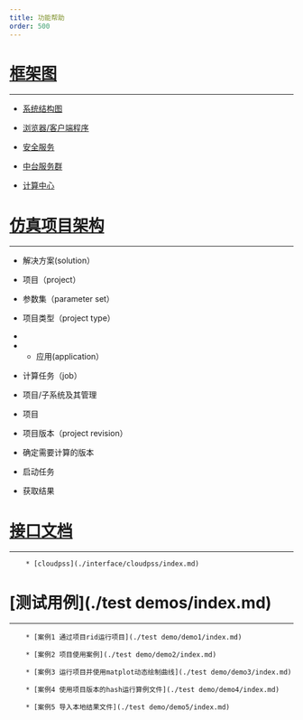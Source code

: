 ```yaml
---
title: 功能帮助
order: 500
---
```




# [框架图](./framwork/pic/index.md)
 -----------------------------
 * [系统结构图](./framwork/pic/index.md)
    
 * [浏览器/客户端程序](./framwork/pic/index.md)

 * [安全服务](./framwork/pic/index.mdframwork/pic/index.md)
    
 * [中台服务群](./framwork/pic/index.md)
    
 * [计算中心](./framwork/pic/index.md)
    
# [仿真项目架构](./framwork/simulation_project_framwork/index.md)
 -----------------------------
 
 * 解决方案(solution）
      
* 项目（project）
    
* 参数集（parameter set）
    
* 项目类型（project type）
* 
* * 应用(application）
    
 * 计算任务（job）
    
  * 项目/子系统及其管理
    
  * 项目
    
  * 项目版本（project revision）

  * 确定需要计算的版本
    
  * 启动任务
      
  * 获取结果
    
# [接口文档](./interface/index.md)
 -----------------------------
    
        * [cloudpss](./interface/cloudpss/index.md)
    
# [测试用例](./test demos/index.md)
 -----------------------------
    
        * [案例1 通过项目rid运行项目](./test demo/demo1/index.md)
    
        * [案例2 项目使用案例](./test demo/demo2/index.md)
    
        * [案例3 运行项目并使用matplot动态绘制曲线](./test demo/demo3/index.md)
    
        * [案例4 使用项目版本的hash运行算例文件](./test demo/demo4/index.md)
    
        * [案例5 导入本地结果文件](./test demo/demo5/index.md)